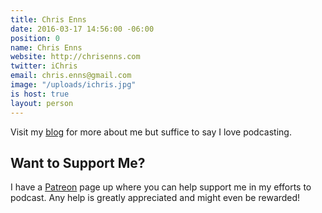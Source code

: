 ```yaml
---
title: Chris Enns
date: 2016-03-17 14:56:00 -06:00
position: 0
name: Chris Enns
website: http://chrisenns.com
twitter: iChris
email: chris.enns@gmail.com
image: "/uploads/ichris.jpg"
is host: true
layout: person
---
```


Visit my [blog](http://chrisenns.com) for more about me but suffice to say I love podcasting.

## Want to Support Me?

I have a [Patreon](http://www.patreon.com/ichris) page up where you can help support me in my efforts to podcast. Any help is greatly appreciated and might even be rewarded!
